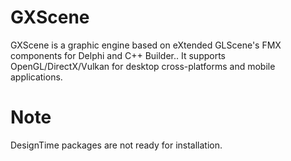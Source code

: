 # GXScene
GXScene is a graphic engine based on eXtended GLScene's FMX components for Delphi and C++ Builder..
It supports OpenGL/DirectX/Vulkan for desktop cross-platforms and mobile applications.
# Note
DesignTime packages are not ready for installation.
